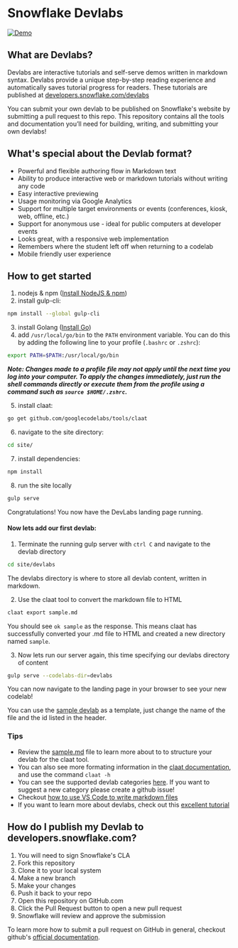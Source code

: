 # Snowflake Devlabs

[![Demo](https://storage.googleapis.com/claat/demo.png)](https://storage.googleapis.com/claat/demo.mp4)

## What are Devlabs?
Devlabs are interactive tutorials and self-serve demos written in markdown syntax. Devlabs provide a unique step-by-step reading experience and automatically saves tutorial progress for readers. These tutorials are published at [developers.snowflake.com/devlabs](developers.snowflake.com/devlabs)

You can submit your own devlab to be published on Snowflake's website by submitting a pull request to this repo. This repository contains all the tools and documentation you’ll need for building, writing, and submitting your own devlabs!


## What's special about the Devlab format?

* Powerful and flexible authoring flow in Markdown text
* Ability to produce interactive web or markdown tutorials without writing any code
* Easy interactive previewing
* Usage monitoring via Google Analytics
* Support for multiple target environments or events (conferences, kiosk, web, offline, etc.)
* Support for anonymous use - ideal for public computers at developer events
* Looks great, with a responsive web implementation
* Remembers where the student left off when returning to a codelab
* Mobile friendly user experience

## How to get started

  1. nodejs & npm ([Install NodeJS & npm](https://nodejs.org/en/download/))
  2. install gulp-cli:
   ````bash
   npm install --global gulp-cli
   ````
  3. install Golang ([Install Go](https://golang.org/doc/install))
  4. add `/usr/local/go/bin` to the `PATH` environment variable. You can do this by adding the following line to your profile (`.bashrc` or `.zshrc`):

````bash
export PATH=$PATH:/usr/local/go/bin
````
***Note: Changes made to a profile file may not apply until the next time you log into your computer. To apply the changes immediately, just run the shell commands directly or execute them from the profile using a command such as `source $HOME/.zshrc`.***

  5. install claat:
   ````bash
   go get github.com/googlecodelabs/tools/claat
   ````
  6. navigate to the site directory:
   ````bash
   cd site/
   ````
  7. install dependencies:
   ````bash
   npm install
   ````
  8. run the site locally
   ````bash
   gulp serve
   ````

Congratulations! You now have the DevLabs landing page running.

#### Now lets add our first devlab:

  1. Terminate the running gulp server with `ctrl C` and navigate to the devlab directory
  ````bash
  cd site/devlabs
  ````
  The devlabs directory is where to store all devlab content, written in markdown.
  
  2. Use the claat tool to convert the markdown file to HTML
  ````bash
  claat export sample.md
  ````

  You should see `ok sample` as the response. This means claat has successfully converted your .md file to HTML and created a new directory named `sample`.
   
  3. Now lets run our server again, this time specifying our devlabs directory of content
   ````bash
   gulp serve --codelabs-dir=devlabs
   ````
You can now navigate to the landing page in your browser to see your new codelab!

You can use the [sample devlab](site/devlabs/sample.md) as a template, just change the name of the file and the id listed in the header. 

### Tips

- Review the [sample.md](site/devlabs/sample.md) file to learn more about to to structure your devlab for the claat tool. 
- You can also see more formating information in the [claat documentation](claat/README.md), and use the command `claat -h`
- You can see the supported devlab categories [here](site/app/styles/_overrides.scss). If you want to suggest a new category please create a github issue!
- Checkout [how to use VS Code to write markdown files](https://code.visualstudio.com/docs/languages/markdown)
- If you want to learn more about devlabs, check out this [excellent tutorial](https://medium.com/@zarinlo/publish-technical-tutorials-in-google-codelab-format-b07ef76972cd)


## How do I publish my Devlab to developers.snowflake.com?

1. You will need to sign Snowflake's CLA 
2. Fork this repository
3. Clone it to your local system
4. Make a new branch
5. Make your changes
6. Push it back to your repo
7. Open this repository on GitHub.com
8. Click the Pull Request button to open a new pull request
9. Snowflake will review and approve the submission

To learn more how to submit a pull request on GitHub in general, checkout github's [official documentation](https://docs.github.com/en/free-pro-team@latest/github/collaborating-with-issues-and-pull-requests/creating-a-pull-request-from-a-fork).
